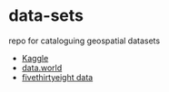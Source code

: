 # data-sets
repo for cataloguing geospatial datasets 

* [Kaggle](https://www.kaggle.com)
* [data.world](https://data.world/)
* [fivethirtyeight data](https://github.com/fivethirtyeight/data)
